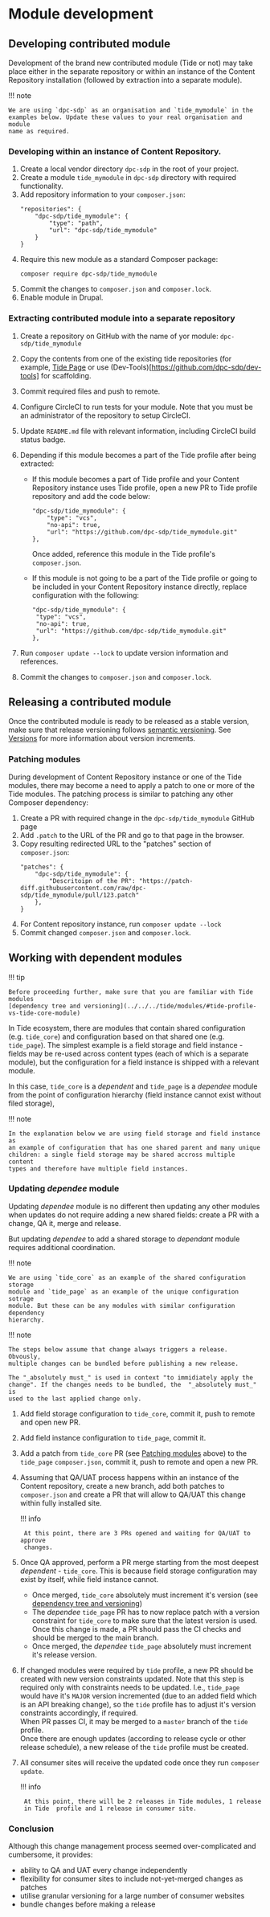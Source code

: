 # Module development

## Developing contributed module

Development of the brand new contributed module (Tide or not) may take place
either in the separate repository or within an instance of the Content
Repository installation (followed by extraction into a separate module).

!!! note

    We are using `dpc-sdp` as an organisation and `tide_mymodule` in the
    examples below. Update these values to your real organisation and module
    name as required.

### Developing within an instance of Content Repository.
1. Create a local vendor directory `dpc-sdp` in the root of your project.
2. Create a module `tide_mymodule` in `dpc-sdp` directory with required 
   functionality.
3. Add repository information to your `composer.json`:
    ```
    "repositories": {
        "dpc-sdp/tide_mymodule": {
            "type": "path",
            "url": "dpc-sdp/tide_mymodule"
        }
    }
    ```
4. Require this new module as a standard Composer package:
    ```
    composer require dpc-sdp/tide_mymodule
    ```
5. Commit the changes to `composer.json` and `composer.lock`.
6. Enable module in Drupal.

### Extracting contributed module into a separate repository
1. Create a repository on GitHub with the name of yor module: `dpc-sdp/tide_mymodule`
2. Copy the contents from one of the existing tide repositories (for example,
   [Tide Page](https://github.com/dpc-sdp/tide_page) or use 
   (Dev-Tools)[https://github.com/dpc-sdp/dev-tools] for scaffolding.
3. Commit required files and push to remote.
4. Configure CircleCI to run tests for your module. Note that you must be an
   administrator of the repository to setup CircleCI.
5. Update `README.md` file with relevant information, including CircleCI build 
   status badge. 
6. Depending if this module becomes a part of the Tide profile after being 
   extracted:
   - If this module becomes a part of Tide profile and your Content Repository 
     instance uses Tide profile, open a new PR to Tide profile repository and add the code below:
      ```
      "dpc-sdp/tide_mymodule": {
          "type": "vcs",
          "no-api": true,
          "url": "https://github.com/dpc-sdp/tide_mymodule.git"
      },
      ```
      Once added, reference this module in the Tide profile's `composer.json`.  
   
   - If this module is not going to be a part of the Tide profile or going
     to be included in your Content Repository instance directly, replace 
     configuration with the following:
      ```
      "dpc-sdp/tide_mymodule": {
       "type": "vcs",
       "no-api": true,
       "url": "https://github.com/dpc-sdp/tide_mymodule.git"
      },
      ```   
         
7. Run `composer update --lock` to update version information and references.
8. Commit the changes to `composer.json` and `composer.lock`.

## Releasing a contributed module
Once the contributed module is ready to be released as a stable version, make 
sure that release versioning follows [semantic versioning](https://semver.org/). 
See [Versions](http://sdp-docs.docker.amazee.io:8000/tide/modules/#versions) for 
more information about version increments. 

### Patching modules

During development of Content Repository instance or one of the Tide modules, 
there may become a need to apply a patch to one or more of the Tide modules. 
The patching process is similar to patching any other Composer dependency:
1. Create a PR with required change in the `dpc-sdp/tide_mymodule` GitHub page
2. Add `.patch` to the URL of the PR and go to that page in the browser.
3. Copy resulting redirected URL to the "patches" section of `composer.json`:
   ```
   "patches": {
       "dpc-sdp/tide_mymodule": {
           "Descritoipn of the PR": "https://patch-diff.githubusercontent.com/raw/dpc-sdp/tide_mymodule/pull/123.patch"
       },
   }
   ```
4. For Content repository instance, run `composer update --lock`
5. Commit changed `composer.json` and `composer.lock`.

## Working with dependent modules 

!!! tip

    Before proceeding further, make sure that you are familiar with Tide modules 
    [dependency tree and versioning](../../../tide/modules/#tide-profile-vs-tide-core-module)

In Tide ecosystem, there are modules that contain shared configuration (e.g. `tide_core`)
and configuration based on that shared one (e.g. `tide_page`). The simplest 
example is a field storage and field instance - fields may be re-used across
content types (each of which is a separate module), but the configuration for a 
field instance is shipped with a relevant module.

In this case, `tide_core` is a _dependent_ and `tide_page` is a _dependee_ module 
from the point of configuration hierarchy (field instance cannot exist without
filed storage),

!!! note

    In the explanation below we are using field storage and field instance as 
    an example of configuration that has one shared parent and many unique 
    children: a single field storage may be shared accross multiple content 
    types and therefore have multiple field instances.

### Updating _dependee_ module
Updating _dependee_ module is no different then updating any other modules when
updates do not require adding a new shared fields: create a PR with a change,
QA it, merge and release. 

But updating _dependee_ to add a shared storage to _dependant_ module requires
additional coordination.

!!! note

    We are using `tide_core` as an example of the shared configuration storage 
    module and `tide_page` as an example of the unique configuration sotrage 
    module. But these can be any modules with similar configuration dependency 
    hierarchy.
    
!!! note

    The steps below assume that change always triggers a release. Obvously, 
    multiple changes can be bundled before publishing a new release.
    
    The "_absolutely must_" is used in context "to immidiately apply the 
    change". If the changes needs to be bundled, the  "_absolutely must_" is 
    used to the last applied change only.    

1. Add field storage configuration to `tide_core`, commit it, push to remote and 
   open new PR. 
2. Add field instance configuration to `tide_page`, commit it.
3. Add a patch from `tide_core` PR (see 
   [Patching modules](#releasing-a-contributed-module) above) to the `tide_page`
   `composer.json`, commit it, push to remote and open a new PR.
4. Assuming that QA/UAT process happens within an instance of the Content 
   repository, create a new branch, add both patches to `composer.json` and 
   create a PR that will allow to QA/UAT this change within fully installed site.

    !!! info
        
        At this point, there are 3 PRs opened and waiting for QA/UAT to approve 
        changes.  

5. Once QA approved, perform a PR merge starting from the most deepest 
   _dependent_ - `tide_core`. This is because field storage configuration may
   exist by itself, while field instance cannot.
   - Once merged, `tide_core` absolutely must increment it's version (see 
     [dependency tree and versioning](../../../tide/modules/#tide-profile-vs-tide-core-module))
   - The _dependee_ `tide_page` PR has to now replace patch with a version
     constraint for `tide_core` to make sure that the latest version is used.
     Once this change is made, a PR should pass the CI checks and should be 
     merged to the main branch.
   - Once merged, the _dependee_ `tide_page` absolutely must increment it's 
     release version.
6. If changed modules were required by `tide` profile, a new PR should be 
   created with new version constraints updated. Note that this step is required 
   only with constraints needs to be updated. I.e., `tide_page` would have it's
   `MAJOR` version incremented (due to an added field which is an API breaking 
   change), so the `tide` profile has to adjust it's version constraints 
   accordingly, if required. <br/>
   When PR passes CI, it may be merged to a `master` branch of the `tide` 
   profile. <br/>
   Once there are enough updates (according to release cycle or other release 
   schedule), a new release of the `tide` profile must be created. <br/>   
7. All consumer sites will receive the updated code once they run 
   `composer update`.
      
    !!! info
            
        At this point, there will be 2 releases in Tide modules, 1 release 
        in Tide  profile and 1 release in consumer site.
        
### Conclusion
Although this change management process seemed over-complicated and cumbersome,
it provides:

- ability to QA and UAT every change independently
- flexibility for consumer sites to include not-yet-merged changes as patches
- utilise granular versioning for a large number of consumer websites 
- bundle changes before making a release        
